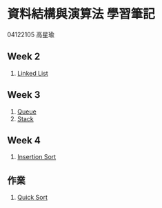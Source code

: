 # 資料結構與演算法 學習筆記
04122105 高星瑜

Week 2
----
1. [Linked List](https://github.com/starfish8681/starfish8681/blob/master/Week%202/Linked_list.py)  

Week 3
----
1. [Queue](https://github.com/starfish8681/starfish8681/blob/master/Week%203/implement-queue-using-stacks.py)
2. [Stack](https://github.com/starfish8681/starfish8681/blob/master/Week%203/mini%20stack.py)

Week 4
----
1. [Insertion Sort](https://github.com/starfish8681/starfish8681/blob/master/Week%204/Insertion%20Sort.py)

作業
----
1. [Quick Sort](https://github.com/starfish8681/starfish8681/blob/master/%E4%BD%9C%E6%A5%AD/Quicksort_04122105.ipynb)
